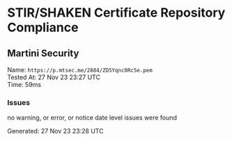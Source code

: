 # STIR/SHAKEN Certificate Repository Compliance

## Martini Security

Name: `https://p.mtsec.me/2884/ZD5Yqnc0Rc5e.pem`\
Tested At: 27 Nov 23 23:27 UTC\
Time: 59ms

### Issues

no warning, or error, or notice date level issues were found

Generated: 27 Nov 23 23:28 UTC